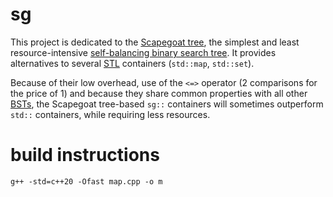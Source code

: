 # sg
This project is dedicated to the [Scapegoat tree](https://en.wikipedia.org/wiki/Scapegoat_tree), the simplest and least resource-intensive [self-balancing binary search tree](https://en.wikipedia.org/wiki/Self-balancing_binary_search_tree). It provides alternatives to several [STL](https://en.wikipedia.org/wiki/Standard_Template_Library) containers (`std::map`, `std::set`).

Because of their low overhead, use of the `<=>` operator (2 comparisons for the price of 1) and because they share common properties with all other [BSTs](https://en.wikipedia.org/wiki/Binary_search_tree), the Scapegoat tree-based `sg::` containers will sometimes outperform `std::` containers, while requiring less resources.
# build instructions
    g++ -std=c++20 -Ofast map.cpp -o m

